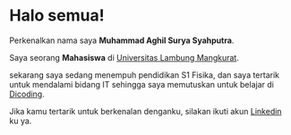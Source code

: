 # Halo semua! 

Perkenalkan nama saya **Muhammad Aghil Surya Syahputra**.<br>

Saya seorang **Mahasiswa** di [Universitas Lambung Mangkurat](https://ulm.ac.id/id/).<br>

sekarang saya sedang menempuh pendidikan S1 Fisika, dan saya tertarik untuk mendalami bidang IT sehingga saya memutuskan untuk belajar di [Dicoding](https://www.dicoding.com/).<br>

Jika kamu tertarik untuk berkenalan denganku, silakan ikuti akun [Linkedin](https://www.linkedin.com/in/muhammad-aghil-surya-syahputra-6b0656288/) ku ya.
